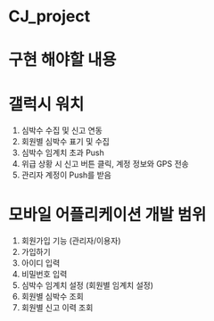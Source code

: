 # CJ_project
# 구현 해야할 내용
# 갤럭시 워치
1. 심박수 수집 및 신고 연동
2. 회원별 심박수 표기 및 수집
3. 심박수 임계치 초과 Push
4. 위급 상황 시 신고 버튼 클릭, 계정 정보와 GPS 전송
5. 관리자 계정이 Push를 받음

# 모바일 어플리케이션 개발 범위
1. 회원가입 기능 (관리자/이용자)
2. 가입하기
3. 아이디 입력
4. 비밀번호 입력
5. 심박수 임계치 설정 (회원별 임계치 설정)
6. 회원별 심박수 조회
7. 회원별 신고 이력 조회
